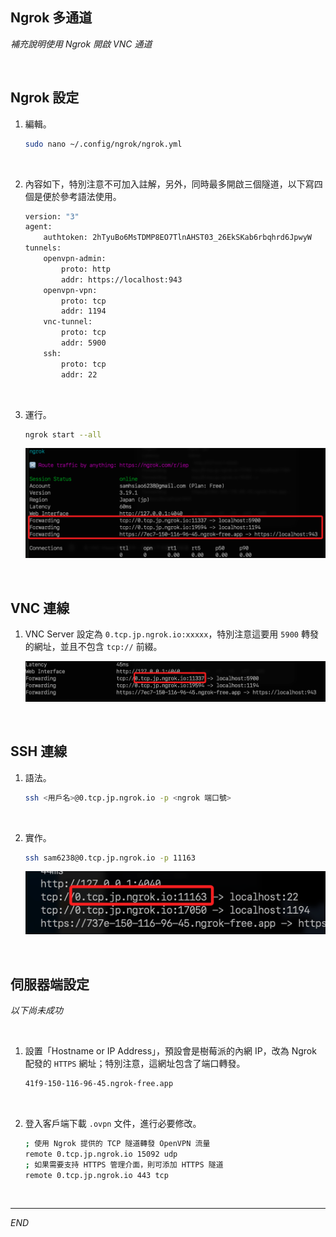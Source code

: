 ## Ngrok 多通道

_補充說明使用 Ngrok 開啟 VNC 通道_

<br>

## Ngrok 設定

1. 編輯。

    ```bash
    sudo nano ~/.config/ngrok/ngrok.yml
    ```

<br>

2. 內容如下，特別注意不可加入註解，另外，同時最多開啟三個隧道，以下寫四個是便於參考語法使用。

    ```bash
    version: "3"
    agent:
        authtoken: 2hTyuBo6MsTDMP8EO7TlnAHST03_26EkSKab6rbqhrd6JpwyW
    tunnels:
        openvpn-admin:
            proto: http
            addr: https://localhost:943
        openvpn-vpn:
            proto: tcp
            addr: 1194
        vnc-tunnel:
            proto: tcp
            addr: 5900
        ssh:
            proto: tcp
            addr: 22
    ```

<br>

3. 運行。

    ```bash
    ngrok start --all
    ```

    ![](images/img_20.png)

<br>

## VNC 連線

1. VNC Server 設定為 `0.tcp.jp.ngrok.io:xxxxx`，特別注意這要用 `5900` 轉發的網址，並且不包含 `tcp://` 前綴。

    ![](images/img_21.png)

<br>

## SSH 連線

1. 語法。

    ```bash
    ssh <用戶名>@0.tcp.jp.ngrok.io -p <ngrok 端口號>
    ```

<br>

2. 實作。

    ```bash
    ssh sam6238@0.tcp.jp.ngrok.io -p 11163
    ```

    ![](images/img_22.png)

<br>

## 伺服器端設定

_以下尚未成功_

<br>

1. 設置「Hostname or IP Address」，預設會是樹莓派的內網 IP，改為 Ngrok 配發的 `HTTPS` 網址；特別注意，這網址包含了端口轉發。

    ```bash
    41f9-150-116-96-45.ngrok-free.app
    ```

<br>

2. 登入客戶端下載 `.ovpn` 文件，進行必要修改。

    ```bash
    ; 使用 Ngrok 提供的 TCP 隧道轉發 OpenVPN 流量
    remote 0.tcp.jp.ngrok.io 15092 udp
    ; 如果需要支持 HTTPS 管理介面，則可添加 HTTPS 隧道
    remote 0.tcp.jp.ngrok.io 443 tcp
    ```

<br>

___

_END_